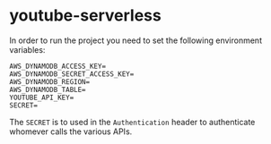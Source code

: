 # youtube-serverless

In order to run the project you need to set the following environment variables:

```
AWS_DYNAMODB_ACCESS_KEY=
AWS_DYNAMODB_SECRET_ACCESS_KEY=
AWS_DYNAMODB_REGION=
AWS_DYNAMODB_TABLE=
YOUTUBE_API_KEY=
SECRET=
```

The `SECRET` is to used in the `Authentication` header to authenticate whomever calls the various APIs.

